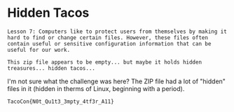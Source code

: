 # Hidden Tacos

```
Lesson 7: Computers like to protect users from themselves by making it hard to find or change certain files. However, these files often contain useful or sensitive configuration information that can be useful for our work.

This zip file appears to be empty... but maybe it holds hidden treasures... hidden tacos...
```

I'm not sure what the challenge was here? The ZIP file had a lot of "hidden" files in it (hidden in therms of Linux, beginning with a period).

```
TacoCon{N0t_Qu1t3_3mpty_4tf3r_A11}
```
